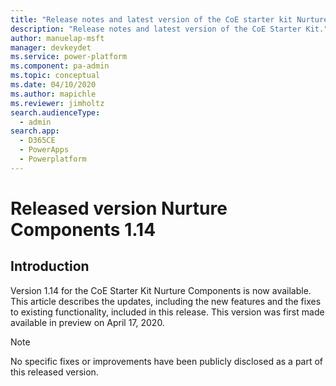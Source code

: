 ```yaml
---
title: "Release notes and latest version of the CoE starter kit Nurture Components | MicrosoftDocs"
description: "Release notes and latest version of the CoE Starter Kit."
author: manuelap-msft
manager: devkeydet
ms.service: power-platform
ms.component: pa-admin
ms.topic: conceptual
ms.date: 04/10/2020
ms.author: mapichle
ms.reviewer: jimholtz
search.audienceType: 
  - admin
search.app: 
  - D365CE
  - PowerApps
  - Powerplatform
---
```


# Released version Nurture Components 1.14

## Introduction

Version 1.14 for the CoE Starter Kit Nurture Components is now available. This article describes the updates, including the new features and the fixes to existing functionality, included in this release. This version was first made available in preview on April 17, 2020.

> [!NOTE]
> No specific fixes or improvements have been publicly disclosed as a part of this released version.
